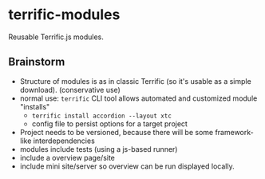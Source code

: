 terrific-modules
================

Reusable Terrific.js modules.

## Brainstorm

- Structure of modules is as in classic Terrific (so it's usable as a simple download). (conservative use)
- normal use: `terrific` CLI tool allows automated and customized module "installs"
	- `terrific install accordion --layout xtc`
	- config file to persist options for a target project
- Project needs to be versioned, because there will be some framework-like interdependencies
- modules include tests (using a js-based runner)
- include a overview page/site
- include mini site/server so overview can be run displayed locally.
